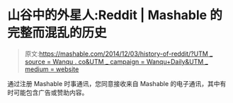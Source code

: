 # 山谷中的外星人:Reddit | Mashable 的完整而混乱的历史

> 原文:[https://mashable.com/2014/12/03/history-of-reddit/?UTM _ source = Wanqu . co&UTM _ campaign = Wanqu+Daily&UTM _ medium = website](https://mashable.com/2014/12/03/history-of-reddit/?utm_source=wanqu.co&utm_campaign=Wanqu+Daily&utm_medium=website)

通过注册 Mashable 时事通讯，您同意接收来自 Mashable 的电子通讯，其中有时可能包含广告或赞助内容。

<svg class="h-20 w-24 fill-current inline-block leading-4">T2】</svg>